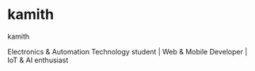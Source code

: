 # kamith
kamith

Electronics & Automation Technology student | Web & Mobile Developer | IoT & AI enthusiast
